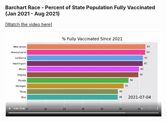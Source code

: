 ### Barchart Race - Percent of State Population Fully Vaccinated (Jan 2021 - Aug 2021)

[[Watch the video here]](https://youtu.be/4DNAFFFUfOI)

![ScreenShot](vacc.PNG)

